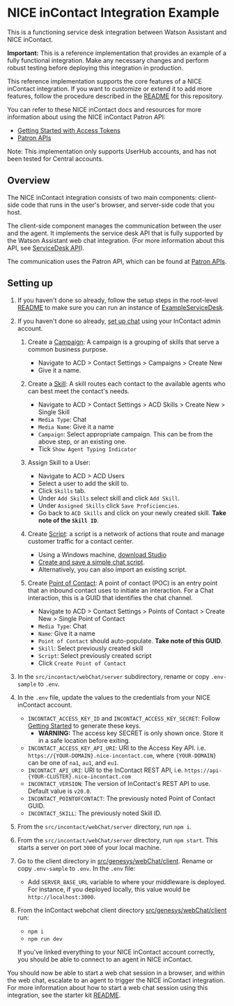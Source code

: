 # NICE inContact Integration Example

This is a functioning service desk integration between Watson Assistant and NICE inContact.

**Important:**  This is a reference implementation that provides an example of a fully functional integration. Make any necessary changes and perform robust testing before deploying this integration in production.

This reference implementation supports the core features of a NICE inContact integration. If you want to customize or extend it to add more features, follow the procedure described in the [README](../../../README.md) for this repository.

You can refer to these NICE inContact docs and resources for more information about using the NICE inContact Patron API:

  - [Getting Started with Access Tokens](https://developer.niceincontact.com/Documentation/UserHubGettingStarted)
  - [Patron APIs](https://developer.niceincontact.com/API/PatronAPI)

Note: This implementation only supports UserHub accounts, and has not been tested for Central accounts. 
## Overview

The NICE inContact integration consists of two main components: client-side code that runs in the user's browser, and server-side code that you host.

The client-side component manages the communication between the user and the agent. It implements the service desk API that is fully supported by the Watson Assistant web chat integration. (For more information about this API, see [ServiceDesk API](https://github.com/watson-developer-cloud/assistant-web-chat-service-desk-starter/blob/main/docs/API.md)).

The communication uses the Patron API, which can be found at [Patron APIs](https://developer.niceincontact.com/API/PatronAPI).

## Setting up

1. If you haven't done so already, follow the setup steps in the root-level [README](../../../README.md) to make sure you can run an instance of [ExampleServiceDesk](../../../example/webChat/client/src/exampleServiceDesk.ts).

1. If you haven't done so already, [set up chat](https://help.nice-incontact.com/content/acd/chat/setupchat.htm?tocpath=ACD%7CACD%7CChat%7C_____1) using your InContact admin account.

    1. Create a [Campaign](https://help.incontact.com/spring20/en/Content/ACD/Campaigns/CampaignsOverview.htm?tocpath=System%20Administration%7CSkills%20and%20Campaigns%7CCampaigns%7C_____0): A campaign is a grouping of skills that serve a common business purpose.
        - Navigate to ACD > Contact Settings > Campaigns > Create New 
        - Give it a name.

    1. Create a [Skill](https://help.incontact.com/spring20/en/Content/ACD/Skills/Skills.htm?tocpath=System%20Administration%7CSkills%20and%20Campaigns%7CSkills%7C_____0): A skill routes each contact to the available agents who can best meet the contact's needs.
        - Navigate to ACD > Contact Settings > ACD Skills > Create New > Single Skill
        - `Media Type`: Chat
        - `Media Name`: Give it a name
        - `Campaign`: Select appropriate campaign. This can be from the above step, or an existing one.
        - Tick `Show Agent Typing Indicator`

    1. Assign Skill to a User:
        - Navigate to ACD > ACD Users
        - Select a user to add the skill to.
        - Click `Skills` tab.
        - Under `Add Skills` select skill and click `Add Skill`.
        - Under `Assigned Skills` click `Save Proficiencies`.
        - Go back to `ACD Skills` and click on your newly created skill. **Take note of the `Skill ID`**.

    1. Create [Script](https://help.incontact.com/spring20/en/Content/Studio/Scripts/ScriptTypesOverview.htm?tocpath=Contact%20Center%20Tools%7CStudio%7CScripts%7C_____0): a script is a network of actions that route and manage customer traffic for a contact center.
        - Using a Windows machine, [download Studio](https://help.incontact.com/spring20/en/Content/Studio/Application/DownloadAndInstallStudio.htm?tocpath=Contact%20Center%20Tools%7CStudio%7C_____1)
        - [Create and save a simple chat script](https://help.nice-incontact.com/content/acd/chat/setupchat.htm?tocpath=ACD%7CACD%7CChat%7C_____1).
        - Alternatively, you can also import an existing script.

    1. Create [Point of Contact](https://help.incontact.com/spring20/en/Content/ACD/PointsOfContact/PointsOfContactOverview.htm?tocpath=System%20Administration%7CSkills%20and%20Campaigns%7CPoints%20Of%20Contact%7C_____0): A point of contact (POC) is an entry point that an inbound contact uses to initiate an interaction. For a Chat interaction, this is a GUID that identifies the chat channel.
        - Navigate to ACD > Contact Settings > Points of Contact > Create New > Single Point of Contact
        - `Media Type`: Chat
        - `Name`: Give it a name
        - `Point of Contact` should auto-populate. **Take note of this GUID**.
        - `Skill`: Select previously created skill
        - `Script`: Select previously created script
        - Click `Create Point of Contact`

1. In the `src/incontact/webChat/server` subdirectory, rename or copy `.env-sample` to `.env`.

1. In the `.env` file, update the values to the credentials from your NICE inContact account.
    - `INCONTACT_ACCESS_KEY_ID` and `INCONTACT_ACCESS_KEY_SECRET`: Follow [Getting Started](https://developer.niceincontact.com/Documentation/UserHubGettingStarted) to generate these keys.
        - **WARNING:** The access key SECRET is only shown once. Store it in a safe location before exiting.
    - `INCONTACT_ACCESS_KEY_API_URI`: URI to the Access Key API. i.e. `https://{YOUR-DOMAIN}.nice-incontact.com`, where `{YOUR-DOMAIN}` can be one of `na1`, `au1`, and `eu1`.
    - `INCONTACT_API_URI`: URI to the InContact REST API, i.e. `https://api-{YOUR-CLUSTER}.nice-incontact.com`
    - `INCONTACT_VERSION`: The version of InContact's REST API to use. Default value is `v20.0`.
    - `INCONTACT_POINTOFCONTACT`: The previously noted Point of Contact GUID.
    - `INCONTACT_SKILL`: The previously noted Skill ID.

1. From the `src/incontact/webChat/server` directory, run `npm i`.

1. From the `src/incontact/webChat/server` directory, run `npm start`. This starts a server on port `3000` of your local machine.

1. Go to the client directory in [src/genesys/webChat/client](../client). Rename or copy `.env-sample` to `.env`. In the `.env` file: 
    - Add `SERVER_BASE_URL` variable to where your middleware is deployed. For instance, if you deployed locally, this value would be `http://localhost:3000`.

1. From the InContact webchat client directory [src/genesys/webChat/client](../client) run:
    - `npm i`
    - `npm run dev`

    If you've linked everything to your NICE inContact account correctly, you should be able to connect to an agent in NICE inContact.

You should now be able to start a web chat session in a browser, and within the web chat, escalate to an agent to trigger the NICE inContact integration. For more information about how to start a web chat session using this integration, see the starter kit [README](../../../README.md#development).
